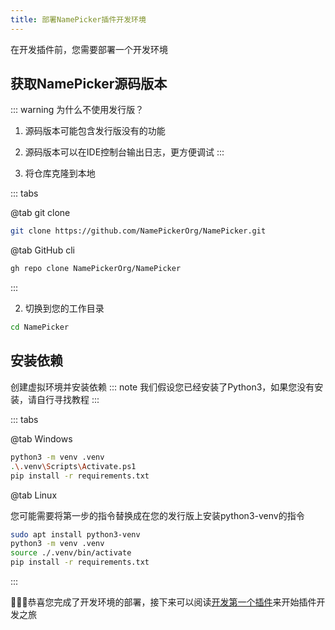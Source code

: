 ```yaml
---
title: 部署NamePicker插件开发环境
---
```


在开发插件前，您需要部署一个开发环境

## 获取NamePicker源码版本

::: warning 为什么不使用发行版？
1. 源码版本可能包含发行版没有的功能

2. 源码版本可以在IDE控制台输出日志，更方便调试
:::

1. 将仓库克隆到本地

::: tabs

@tab git clone

```bash
git clone https://github.com/NamePickerOrg/NamePicker.git
```

@tab GitHub cli

```bash
gh repo clone NamePickerOrg/NamePicker
```

:::

2. 切换到您的工作目录

```bash
cd NamePicker
```

## 安装依赖

创建虚拟环境并安装依赖
::: note
我们假设您已经安装了Python3，如果您没有安装，请自行寻找教程
:::

::: tabs

@tab Windows

```bash
python3 -m venv .venv
.\.venv\Scripts\Activate.ps1
pip install -r requirements.txt
```

@tab Linux

您可能需要将第一步的指令替换成在您的发行版上安装python3-venv的指令

```bash
sudo apt install python3-venv
python3 -m venv .venv
source ./.venv/bin/activate
pip install -r requirements.txt
```

:::

🎉🎉🎉恭喜您完成了开发环境的部署，接下来可以阅读[开发第一个插件](1stplugin.md)来开始插件开发之旅